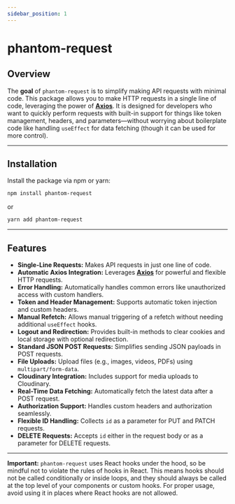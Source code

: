 ```yaml
---
sidebar_position: 1
---
```

# phantom-request

## Overview

The **goal** of `phantom-request` is to simplify making API requests with minimal code. This package allows you to make HTTP requests in a single line of code, leveraging the power of **[Axios](https://axios-http.com/)**. It is designed for developers who want to quickly perform requests with built-in support for things like token management, headers, and parameters—without worrying about boilerplate code like handling `useEffect` for data fetching (though it can be used for more control).

---
## Installation

Install the package via npm or yarn:

```bash
npm install phantom-request
```

or

```bash
yarn add phantom-request
```
---

## Features

- **Single-Line Requests:** Makes API requests in just one line of code.  
- **Automatic Axios Integration:** Leverages **[Axios](https://axios-http.com/)** for powerful and flexible HTTP requests.  
- **Error Handling:** Automatically handles common errors like unauthorized access with custom handlers.  
- **Token and Header Management:** Supports automatic token injection and custom headers.  
- **Manual Refetch:** Allows manual triggering of a refetch without needing additional `useEffect` hooks.  
- **Logout and Redirection:** Provides built-in methods to clear cookies and local storage with optional redirection.  
- **Standard JSON POST Requests:** Simplifies sending JSON payloads in POST requests.  
- **File Uploads:** Upload files (e.g., images, videos, PDFs) using `multipart/form-data`.  
- **Cloudinary Integration:** Includes support for media uploads to Cloudinary.  
- **Real-Time Data Fetching:** Automatically fetch the latest data after a POST request.  
- **Authorization Support:** Handles custom headers and authorization seamlessly.  
- **Flexible ID Handling:** Collects `id` as a parameter for PUT and PATCH requests.  
- **DELETE Requests:** Accepts `id` either in the request body or as a parameter for DELETE requests.  

--- 

**Important:** `phantom-request` uses React hooks under the hood, so be mindful not to violate the rules of hooks in React. This means hooks should not be called conditionally or inside loops, and they should always be called at the top level of your components or custom hooks. For proper usage, avoid using it in places where React hooks are not allowed.


